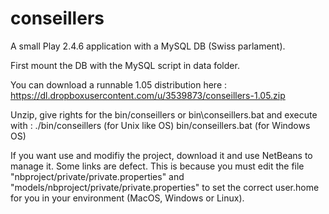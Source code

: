 # conseillers
A small Play 2.4.6 application with a MySQL DB (Swiss parlament). 

First mount the DB with the MySQL script in data folder.

You can download a runnable 1.05 distribution here :
    https://dl.dropboxusercontent.com/u/3539873/conseillers-1.05.zip

Unzip, give rights for the bin/conseillers or bin\conseillers.bat and execute with :
    ./bin/conseillers (for Unix like OS)
    bin/conseillers.bat (for Windows OS)

If you want use and modifiy the project, download it and use NetBeans to manage it. Some links are defect. This is because you must edit the file "nbproject/private/private.properties" and "models/nbproject/private/private.properties" to set the correct user.home for you in your environment (MacOS, Windows or Linux). 
